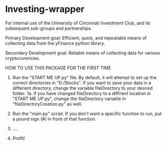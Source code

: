 # Investing-wrapper

For internal use of the University of Cincinnati Investment Club, and its subsequent sub-groups and partnerships.

Primary Development goal: Efficient, quick, and repeatable means of collecting data from the yFinance python library.

Secondary Development goal: Reliable means of collecting data for various cryptocurencies.

HOW TO USE THIS PACKAGE FOR THE FIRST TIME
1. Run the "START ME UP.py" file. By default, it will attempt to set up the correct directories in "D:/Stocks". If you want to save your data in a differient directory, change the variable fileDirectory to your desired folder.
	1a. If you have changed fileDirectory to a diffrient location in "START ME UP.py", change the fileDirectory variable in "fileDirectoryCreation.py" as well.

2. Run the "main.py" script. If you don't want a specific function to run, put a pound sign (#) in front of that function.

3. ....

4. Profit!
